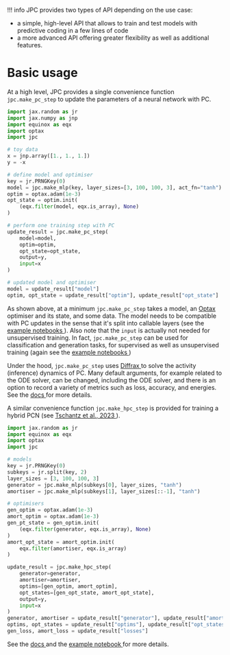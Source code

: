 !!! info 
    JPC provides two types of API depending on the use case:
* a simple, high-level API that allows to train and test models with predictive 
coding in a few lines of code
* a more advanced API offering greater flexibility as well as additional features.

# Basic usage

At a high level, JPC provides a single convenience function `jpc.make_pc_step` 
to update the parameters of a neural network with PC.
```py
import jax.random as jr
import jax.numpy as jnp
import equinox as eqx
import optax
import jpc

# toy data
x = jnp.array([1., 1., 1.])
y = -x

# define model and optimiser
key = jr.PRNGKey(0)
model = jpc.make_mlp(key, layer_sizes=[3, 100, 100, 3], act_fn="tanh")
optim = optax.adam(1e-3)
opt_state = optim.init(
    (eqx.filter(model, eqx.is_array), None)
)

# perform one training step with PC
update_result = jpc.make_pc_step(
    model=model,
    optim=optim,
    opt_state=opt_state,
    output=y,
    input=x
)

# updated model and optimiser
model = update_result["model"]
optim, opt_state = update_result["optim"], update_result["opt_state"]
```
As shown above, at a minimum `jpc.make_pc_step` takes a model, an [Optax
](https://github.com/google-deepmind/optax) optimiser and its 
state, and some data. The model needs to be compatible with PC updates in the 
sense that it's split into callable layers (see the 
[example notebooks
](https://thebuckleylab.github.io/jpc/examples/discriminative_pc/)). Also note 
that the `input` is actually not needed for unsupervised training. In fact, 
`jpc.make_pc_step` can be used for classification and generation tasks, for 
supervised as well as unsupervised training (again see the [example notebooks
](https://thebuckleylab.github.io/jpc/examples/discriminative_pc/)) 

Under the hood, `jpc.make_pc_step` uses [Diffrax
](https://github.com/patrick-kidger/diffrax) to solve the activity (inference) 
dynamics of PC. Many default arguments, for example related to the ODE solver,
can be changed, including the ODE solver, and there is an option to record a 
variety of metrics such as loss, accuracy, and energies. See the [docs
](https://thebuckleylab.github.io/jpc/api/Training/#jpc.make_pc_step) for more 
details.

A similar convenience function `jpc.make_hpc_step` is provided for training a 
hybrid PCN (see [Tschantz et al., 2023
](https://journals.plos.org/ploscompbiol/article?id=10.1371/journal.pcbi.1011280)).
```py
import jax.random as jr
import equinox as eqx
import optax
import jpc

# models
key = jr.PRNGKey(0)
subkeys = jr.split(key, 2)
layer_sizes = [3, 100, 100, 3]
generator = jpc.make_mlp(subkeys[0], layer_sizes, "tanh")
amortiser = jpc.make_mlp(subkeys[1], layer_sizes[::-1], "tanh")

# optimisers
gen_optim = optax.adam(1e-3)
amort_optim = optax.adam(1e-3)
gen_pt_state = gen_optim.init(
    (eqx.filter(generator, eqx.is_array), None)
)
amort_opt_state = amort_optim.init(
    eqx.filter(amortiser, eqx.is_array)
)

update_result = jpc.make_hpc_step(
    generator=generator,
    amortiser=amortiser,
    optims=[gen_optim, amort_optim],
    opt_states=[gen_opt_state, amort_opt_state],
    output=y,
    input=x
)
generator, amortiser = update_result["generator"], update_result["amortiser"]
optims, opt_states = update_result["optims"], update_result["opt_states"]
gen_loss, amort_loss = update_result["losses"]
```
See the [docs
](https://thebuckleylab.github.io/jpc/api/Training/#jpc.make_hpc_step) and the
[example notebook
](https://thebuckleylab.github.io/jpc/examples/hybrid_pc/) for more details.
